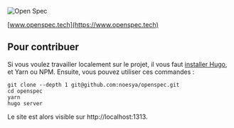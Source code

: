 ![Open Spec](https://raw.githubusercontent.com/noesya/openspec/master/assets/icons/logo-black.svg)

[www.openspec.tech](https://www.openspec.tech)

## Pour contribuer

Si vous voulez travailler localement sur le projet, il vous faut [installer Hugo](https://gohugo.io/getting-started/installing/), et Yarn ou NPM. Ensuite, vous pouvez utiliser ces commandes : 
```
git clone --depth 1 git@github.com:noesya/openspec.git
cd openspec
yarn
hugo server
```
Le site est alors visible sur http://localhost:1313.

